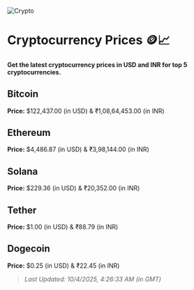 
![Crypto](https://www.techguide.com.au/wp-content/uploads/2020/11/crypto3.jpeg)

# Cryptocurrency Prices 🪙📈

#### Get the latest cryptocurrency prices in USD and INR for top 5 cryptocurrencies.

## Bitcoin

**Price:** $122,437.00 (in USD) & ₹1,08,64,453.00 (in INR)

## Ethereum

**Price:** $4,486.87 (in USD) & ₹3,98,144.00 (in INR)

## Solana

**Price:** $229.36 (in USD) & ₹20,352.00 (in INR)

## Tether

**Price:** $1.00 (in USD) & ₹88.79 (in INR)

## Dogecoin

**Price:** $0.25 (in USD) & ₹22.45 (in INR)

> _Last Updated: 10/4/2025, 4:26:33 AM (in GMT)_
